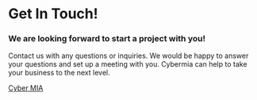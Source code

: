 # Get In Touch!

### We are looking forward to start a project with you!

Contact us with any questions or inquiries. We would be happy to answer your questions and set up a meeting with you. Cybermia can help to take your business to the next level.


[Cyber MIA](https://cybermia.com/)
